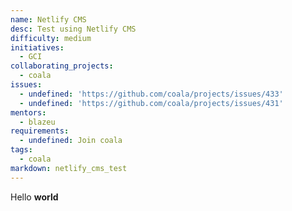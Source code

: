 ```yaml
---
name: Netlify CMS
desc: Test using Netlify CMS
difficulty: medium
initiatives:
  - GCI
collaborating_projects:
  - coala
issues:
  - undefined: 'https://github.com/coala/projects/issues/433'
  - undefined: 'https://github.com/coala/projects/issues/431'
mentors:
  - blazeu
requirements:
  - undefined: Join coala
tags:
  - coala
markdown: netlify_cms_test
---
```

Hello **world**
